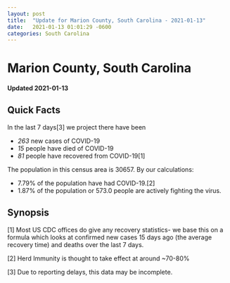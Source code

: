 ```yaml
---
layout: post
title:  "Update for Marion County, South Carolina - 2021-01-13"
date:   2021-01-13 01:01:29 -0600
categories: South Carolina
---
```


# Marion County, South Carolina
#### Updated 2021-01-13

## Quick Facts

In the last 7 days[3] we project there have been
- *263* new cases of COVID-19
- *15* people have died of COVID-19
- *81* people have recovered from COVID-19[1]

The population in this census area is 30657. By our calculations:
- 7.79% of the population have had COVID-19.[2]
- 1.87% of the population or 573.0 people are actively fighting the virus.

## Synopsis




[1] Most US CDC offices do give any recovery statistics- we base this on a formula which looks at confirmed new cases
15 days ago (the average recovery time) and deaths over the last 7 days.

[2] Herd Immunity is thought to take effect at around ~70-80%

[3] Due to reporting delays, this data may be incomplete.
 
    